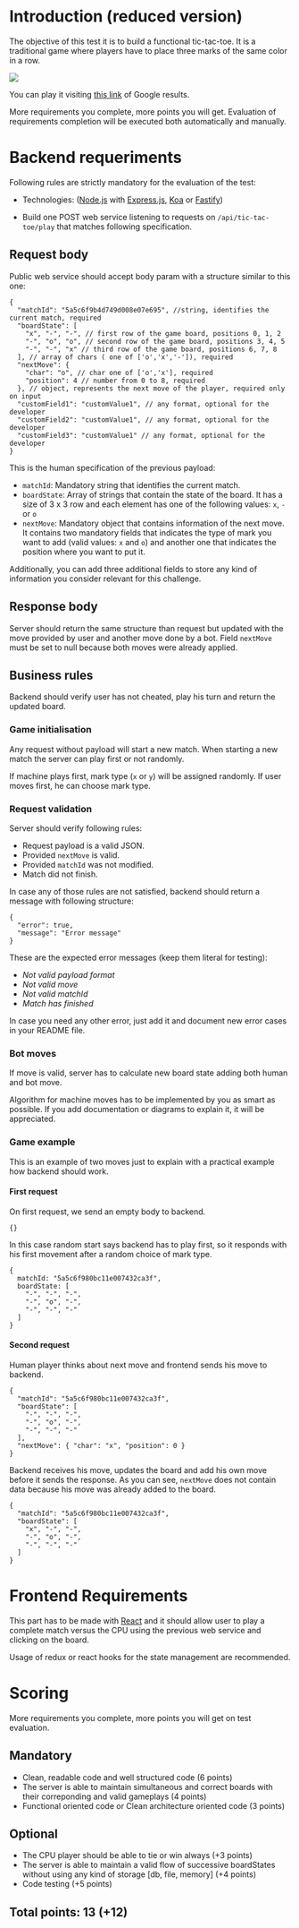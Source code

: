 # Introduction (reduced version)

The objective of this test it is to build a functional tic-tac-toe. It is a traditional game where players have to place three marks of the same color in a row.

![](http://www.gifmania.co.uk/Objects-Animated-Gifs/Animated-Toys/Board-Games/Tic-Tac-Toe/Neon-Tic-Tac-Toe-89376.gif)

You can play it visiting [this link](https://www.google.com/search?q=tic+tac+toe) of Google results.

More requirements you complete, more points you will get. Evaluation of requirements completion will be executed both automatically and manually.

# Backend requeriments

Following rules are strictly mandatory for the evaluation of the test:

* Technologies: ([Node.js](https://nodejs.org/) with [Express.js](https://expressjs.com/), [Koa](http://koajs.com/) or [Fastify](https://www.fastify.io/))

* Build one POST web service listening to requests on `/api/tic-tac-toe/play` that matches following specification.

## Request body

Public web service should accept body param with a structure similar to this one:

```
{
  "matchId": "5a5c6f9b4d749d008e07e695", //string, identifies the current match, required
  "boardState": [
    "x", "-", "-", // first row of the game board, positions 0, 1, 2
    "-", "o", "o", // second row of the game board, positions 3, 4, 5
    "-", "-", "x" // third row of the game board, positions 6, 7, 8
  ], // array of chars ( one of ['o','x','-']), required
  "nextMove": {
    "char": "o", // char one of ['o','x'], required
    "position": 4 // number from 0 to 8, required 
  }, // object, represents the next move of the player, required only on input
  "customField1": "customValue1", // any format, optional for the developer
  "customField2": "customValue1", // any format, optional for the developer
  "customField3": "customValue1" // any format, optional for the developer
}
```

This is the human specification of the previous payload:

* `matchId`: Mandatory string that identifies the current match.
* `boardState`: Array of strings that contain the state of the board. It has a size of 3 x 3 row and each element has one of the following values: `x`, `-` or `o`
* `nextMove`: Mandatory object that contains information of the next move. It contains two mandatory fields that indicates the type of mark you want to add (valid values: `x` and `o`) and another one that indicates the position where you want to put it.


Additionally, you can add three additional fields to store any kind of information you consider relevant for this challenge.

## Response body

Server should return the same structure than request but updated with the move provided by user and another move done by a bot. Field `nextMove` must be set to null because both moves were already applied.

## Business rules

Backend should verify user has not cheated, play his turn and return the updated board.

### Game initialisation

Any request without payload will start a new match. When starting a new match the server can play first or not randomly.

If machine plays first, mark type (`x` or `y`) will be assigned randomly. If user moves first, he can choose mark type.

### Request validation

Server should verify following rules:

* Request payload is a valid JSON.
* Provided `nextMove` is valid.
* Provided `matchId` was not modified.
* Match did not finish.

In case any of those rules are not satisfied, backend should return a message with following structure:

```
{
  "error": true,
  "message": "Error message"
}
```

These are the expected error messages (keep them literal for testing):
* _Not valid payload format_
* _Not valid move_
* _Not valid matchId_
* _Match has finished_

In case you need any other error, just add it and document new error cases in your README file.

### Bot moves

If move is valid, server has to calculate new board state adding both human and bot move.

Algorithm for machine moves has to be implemented by you as smart as possible. If you add documentation or diagrams to explain it, it will be appreciated.

### Game example

This is an example of two moves just to explain with a practical example how backend should work.

#### First request

On first request, we send an empty body to backend.

```
{}
```

In this case random start says backend has to play first, so it responds with his first movement after a random choice of mark type.

```
{
  matchId: "5a5c6f980bc11e007432ca3f",
  boardState: [
    "-", "-", "-",
    "-", "o", "-",
    "-", "-", "-"
  ]
}
```

#### Second request

Human player thinks about next move and frontend sends his move to backend.

```
{
  "matchId": "5a5c6f980bc11e007432ca3f",
  "boardState": [
    "-", "-", "-",
    "-", "o", "-",
    "-", "-", "-"
  ],
  "nextMove": { "char": "x", "position": 0 }
}
```

Backend receives his move, updates the board and add his own move before it sends the response. As you can see, `nextMove` does not contain data because his move was already added to the board.

```
{
  "matchId": "5a5c6f980bc11e007432ca3f",
  "boardState": [
    "x", "-", "-",
    "-", "o", "-",
    "-", "-", "-"
  ]
}
```

# Frontend Requirements

This part has to be made with [React](https://reactjs.org/) and it should allow user to play a complete match versus the CPU using the previous web service and clicking on the board.

Usage of redux or react hooks for the state management are recommended.


# Scoring

More requirements you complete, more points you will get on test evaluation.

## Mandatory

- Clean, readable code and well structured code (6 points)
- The server is able to maintain simultaneous and correct boards with their correponding and valid gameplays (4 points)
- Functional oriented code or Clean architecture oriented code (3 points)

## Optional
- The CPU player should be able to tie or win always (+3 points)
- The server is able to maintain a valid flow of successive boardStates without using any kind of storage [db, file, memory] (+4 points)
- Code testing (+5 points)

## Total points: 13 (+12)
